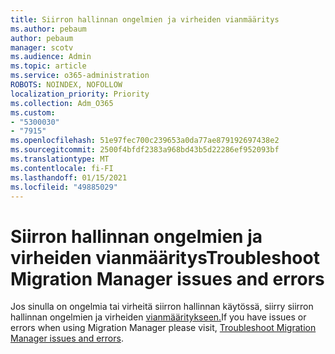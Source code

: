 ```yaml
---
title: Siirron hallinnan ongelmien ja virheiden vianmääritys
ms.author: pebaum
author: pebaum
manager: scotv
ms.audience: Admin
ms.topic: article
ms.service: o365-administration
ROBOTS: NOINDEX, NOFOLLOW
localization_priority: Priority
ms.collection: Adm_O365
ms.custom:
- "5300030"
- "7915"
ms.openlocfilehash: 51e97fec700c239653a0da77ae879192697438e2
ms.sourcegitcommit: 2500f4bfdf2383a968bd43b5d22286ef952093bf
ms.translationtype: MT
ms.contentlocale: fi-FI
ms.lasthandoff: 01/15/2021
ms.locfileid: "49885029"
---
```

# <a name="troubleshoot-migration-manager-issues-and-errors"></a><span data-ttu-id="635a5-102">Siirron hallinnan ongelmien ja virheiden vianmääritys</span><span class="sxs-lookup"><span data-stu-id="635a5-102">Troubleshoot Migration Manager issues and errors</span></span>

<span data-ttu-id="635a5-103">Jos sinulla on ongelmia tai virheitä siirron hallinnan käytössä, siirry siirron hallinnan ongelmien ja virheiden [vianmääritykseen.](https://docs.microsoft.com/sharepointmigration/mm-troubleshoot)</span><span class="sxs-lookup"><span data-stu-id="635a5-103">If you have issues or errors when using Migration Manager please visit, [Troubleshoot Migration Manager issues and errors](https://docs.microsoft.com/sharepointmigration/mm-troubleshoot).</span></span>
